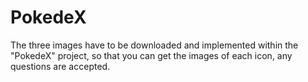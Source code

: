 # PokedeX
The three images have to be downloaded and implemented within the "PokedeX" project, so that you can get the images of each icon, any questions are accepted.
